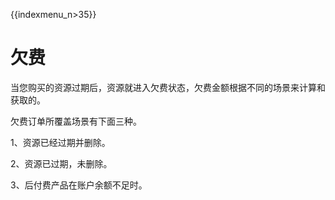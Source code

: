 {{indexmenu_n>35}}

# 欠费

当您购买的资源过期后，资源就进入欠费状态，欠费金额根据不同的场景来计算和获取的。

欠费订单所覆盖场景有下面三种。

1、资源已经过期并删除。

2、资源已过期，未删除。

3、后付费产品在账户余额不足时。
